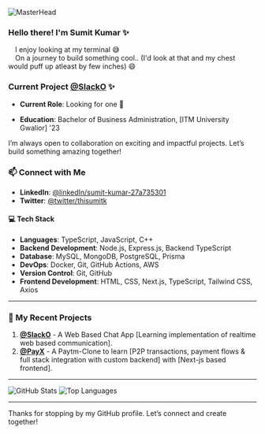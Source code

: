 ![MasterHead](https://i.giphy.com/media/v1.Y2lkPTc5MGI3NjExcnMwZ2V1M3Nlajd1NmRqcXlraWJycnhreXM5Nm4zdDVqMG14OW05ayZlcD12MV9pbnRlcm5hbF9naWZfYnlfaWQmY3Q9Zw/CuuSHzuc0O166MRfjt/giphy.gif)

### Hello there! I'm Sumit Kumar ✨
  &emsp;I enjoy looking at my terminal 😅 </br>
  &emsp;On a journey to build something cool.. (I'd look at that and my chest would puff up atleast by few inches) 😄

### Current Project [@SlackO]( addaddhttps://slacko.thisumitk.com/) ✨

 - **Current Role**: Looking for one 👀

 - **Education**: Bachelor of Business Administration, [ITM University Gwalior] '23

I’m always open to collaboration on exciting and impactful projects. Let’s build something amazing together!

### 📫 Connect with Me

- **LinkedIn**: [@linkedIn/sumit-kumar-27a735301](https://www.linkedin.com/in/sumit-kumar-27a735301/)
- **Twitter**: [@twitter/thisumitk](https://twitter.com/thisumitk)

#### 💻 Tech Stack

- **Languages**: TypeScript, JavaScript, C++
- **Backend Development**: Node.js, Express.js, Backend TypeScript
- **Database**: MySQL, MongoDB, PostgreSQL, Prisma
- **DevOps**: Docker, Git, GitHub Actions, AWS
- **Version Control**: Git, GitHub
- **Frontend Development**: HTML, CSS, Next.js, TypeScript, Tailwind CSS, Axios

---

### 🌟 My Recent Projects

1. **[@SlackO](https://github.com/sumitk-jma/slack-clone)** - A Web Based Chat App [Learning implementation of realtime web based communication].
2. **[@PayX](https://github.com/sumitk-jma/payx)** - A Paytm-Clone to learn [P2P transactions, payment flows & full stack integration with custom backend] with [Next-js based frontend].

---

![GitHub Stats](https://github-readme-stats.vercel.app/api?username=sumitk-jma&show_icons=true&theme=radical)
![Top Languages](https://github-readme-stats.vercel.app/api/top-langs/?username=sumitk-jma&layout=compact&theme=radical)

---

Thanks for stopping by my GitHub profile. Let’s connect and create together!
